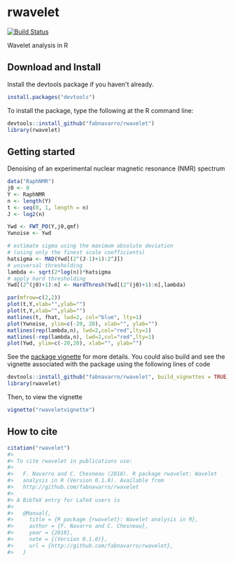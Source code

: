rwavelet
========

[![Build Status](https://travis-ci.org/fabnavarro/rwavelet.svg)](https://travis-ci.org/fabnavarro/rwavelet)

Wavelet analysis in R

Download and Install
--------------------

Install the devtools package if you haven't already.

``` r
install.packages("devtools")
```

To install the package, type the following at the R command line:

``` r
devtools::install_github("fabnavarro/rwavelet")
library(rwavelet)
```

Getting started
---------------

Denoising of an experimental nuclear magnetic resonance (NMR) spectrum

``` r
data("RaphNMR")
j0 <- 0
Y <- RaphNMR
n <- length(Y)
t <- seq(0, 1, length = n)
J <- log2(n)

Ywd <- FWT_PO(Y,j0,qmf)
Ywnoise <- Ywd

# estimate sigma using the maximum absolute deviation
# (using only the finest scale coefficients)
hatsigma <- MAD(Ywd[(2^(J-1)+1):2^J])
# universal thresholding
lambda <- sqrt(2*log(n))*hatsigma
# apply hard thresholding 
Ywd[(2^(j0)+1):n] <- HardThresh(Ywd[(2^(j0)+1):n],lambda)

par(mfrow=c(2,2))
plot(t,Y,xlab="",ylab="")
plot(t,Y,xlab="",ylab="")
matlines(t, fhat, lwd=2, col="blue", lty=1)
plot(Ywnoise, ylim=c(-20, 20), xlab="", ylab="")
matlines(rep(lambda,n), lwd=2,col="red",lty=1)
matlines(-rep(lambda,n), lwd=2,col="red",lty=1)
plot(Ywd, ylim=c(-20,20), xlab="", ylab="")
```

See the [package vignette](http://fnavarro.perso.math.cnrs.fr/rpackage/rwaveletvignette.html) for more details. You could also build and see the vignette associated with the package using the following lines of code

``` r
devtools::install_github("fabnavarro/rwavelet", build_vignettes = TRUE)
library(rwavelet)
```

Then, to view the vignette

``` r
vignette("rwaveletvignette")
```

How to cite
-----------

``` r
citation("rwavelet")
#> 
#> To cite rwavelet in publications use:
#> 
#>   F. Navarro and C. Chesneau (2018). R package rwavelet: Wavelet
#>   analysis in R (Version 0.1.0). Available from
#>   http://github.com/fabnavarro/rwavelet
#> 
#> A BibTeX entry for LaTeX users is
#> 
#>   @Manual{,
#>     title = {R package {rwavelet}: Wavelet analysis in R},
#>     author = {F. Navarro and C. Chesneau},
#>     year = {2018},
#>     note = {(Version 0.1.0)},
#>     url = {http://github.com/fabnavarro/rwavelet},
#>   }
```
